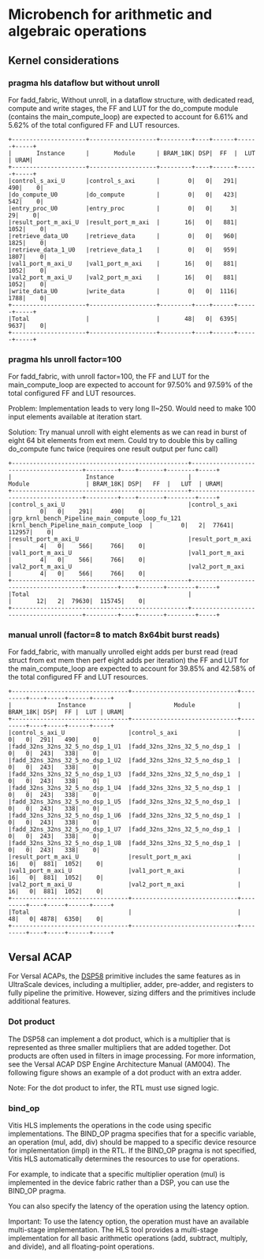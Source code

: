 # Microbench for arithmetic and algebraic operations 

## Kernel considerations

### pragma hls dataflow but without unroll

For fadd_fabric, Without unroll, in a dataflow structure, with dedicated read, compute and write stages, the FF and LUT for the do_compute module (contains the main_compute_loop) are expected to account for 6.61% and 5.62% of the total configured FF and LUT resources.

    +---------------------+-------------------+---------+----+------+------+-----+
    |       Instance      |       Module      | BRAM_18K| DSP|  FF  |  LUT | URAM|
    +---------------------+-------------------+---------+----+------+------+-----+
    |control_s_axi_U      |control_s_axi      |        0|   0|   291|   490|    0|  
    |do_compute_U0        |do_compute         |        0|   0|   423|   542|    0|  
    |entry_proc_U0        |entry_proc         |        0|   0|     3|    29|    0|  
    |result_port_m_axi_U  |result_port_m_axi  |       16|   0|   881|  1052|    0|  
    |retrieve_data_U0     |retrieve_data      |        0|   0|   960|  1825|    0|  
    |retrieve_data_1_U0   |retrieve_data_1    |        0|   0|   959|  1807|    0|  
    |val1_port_m_axi_U    |val1_port_m_axi    |       16|   0|   881|  1052|    0|  
    |val2_port_m_axi_U    |val2_port_m_axi    |       16|   0|   881|  1052|    0|  
    |write_data_U0        |write_data         |        0|   0|  1116|  1788|    0|  
    +---------------------+-------------------+---------+----+------+------+-----+
    |Total                |                   |       48|   0|  6395|  9637|    0|  
    +---------------------+-------------------+---------+----+------+------+-----+

### pragma hls unroll factor=100

For fadd_fabric, with unroll factor=100, the FF and LUT for the main_compute_loop are expected to account for 97.50% and 97.59% of the total configured FF and LUT resources.

Problem: Implementation leads to very long II~250. Would need to make 100 input elements available at iteration start.

Solution: Try manual unroll with eight elements as we can read in burst of eight 64 bit elements from ext mem. Could try to double this by calling do_compute func twice (requires one result output per func call)

    +--------------------------------------------------+---------------------------------------+---------+----+-------+--------+-----+
    |                     Instance                     |                 Module                | BRAM_18K| DSP|   FF  |   LUT  | URAM|
    +--------------------------------------------------+---------------------------------------+---------+----+-------+--------+-----+
    |control_s_axi_U                                   |control_s_axi                          |        0|   0|    291|     490|    0|  
    |grp_krnl_bench_Pipeline_main_compute_loop_fu_121  |krnl_bench_Pipeline_main_compute_loop  |        0|   2|  77641|  112957|    0|  
    |result_port_m_axi_U                               |result_port_m_axi                      |        4|   0|    566|     766|    0|  
    |val1_port_m_axi_U                                 |val1_port_m_axi                        |        4|   0|    566|     766|    0|  
    |val2_port_m_axi_U                                 |val2_port_m_axi                        |        4|   0|    566|     766|    0|  
    +--------------------------------------------------+---------------------------------------+---------+----+-------+--------+-----+
    |Total                                             |                                       |       12|   2|  79630|  115745|    0|  
    +--------------------------------------------------+---------------------------------------+---------+----+-------+--------+-----+

### manual unroll (factor=8 to match 8x64bit burst reads) 

For fadd_fabric, with manually unrolled eight adds per burst read (read struct from ext mem then perf eight adds per iteration) the FF and LUT for the main_compute_loop are expected to account for 39.85% and 42.58% of the total configured FF and LUT resources.

    +---------------------------------+------------------------------+---------+----+-----+------+-----+
    |             Instance            |            Module            | BRAM_18K| DSP|  FF |  LUT | URAM|
    +---------------------------------+------------------------------+---------+----+-----+------+-----+
    |control_s_axi_U                  |control_s_axi                 |        0|   0|  291|   490|    0|  
    |fadd_32ns_32ns_32_5_no_dsp_1_U1  |fadd_32ns_32ns_32_5_no_dsp_1  |        0|   0|  243|   338|    0|  
    |fadd_32ns_32ns_32_5_no_dsp_1_U2  |fadd_32ns_32ns_32_5_no_dsp_1  |        0|   0|  243|   338|    0|  
    |fadd_32ns_32ns_32_5_no_dsp_1_U3  |fadd_32ns_32ns_32_5_no_dsp_1  |        0|   0|  243|   338|    0|  
    |fadd_32ns_32ns_32_5_no_dsp_1_U4  |fadd_32ns_32ns_32_5_no_dsp_1  |        0|   0|  243|   338|    0|  
    |fadd_32ns_32ns_32_5_no_dsp_1_U5  |fadd_32ns_32ns_32_5_no_dsp_1  |        0|   0|  243|   338|    0|  
    |fadd_32ns_32ns_32_5_no_dsp_1_U6  |fadd_32ns_32ns_32_5_no_dsp_1  |        0|   0|  243|   338|    0|  
    |fadd_32ns_32ns_32_5_no_dsp_1_U7  |fadd_32ns_32ns_32_5_no_dsp_1  |        0|   0|  243|   338|    0|  
    |fadd_32ns_32ns_32_5_no_dsp_1_U8  |fadd_32ns_32ns_32_5_no_dsp_1  |        0|   0|  243|   338|    0|  
    |result_port_m_axi_U              |result_port_m_axi             |       16|   0|  881|  1052|    0|  
    |val1_port_m_axi_U                |val1_port_m_axi               |       16|   0|  881|  1052|    0|  
    |val2_port_m_axi_U                |val2_port_m_axi               |       16|   0|  881|  1052|    0|  
    +---------------------------------+------------------------------+---------+----+-----+------+-----+
    |Total                            |                              |       48|   0| 4878|  6350|    0|  
    +---------------------------------+------------------------------+---------+----+-----+------+-----+

## Versal ACAP

For Versal ACAPs, the [DSP58](https://docs.amd.com/r/2022.1-English/ug1273-versal-acap-design/UltraRAM-Primitives) primitive includes the same features as in UltraScale devices, including a multiplier, adder, pre-adder, and registers to fully pipeline the primitive. However, sizing differs and the primitives include additional features.

### Dot product

The DSP58 can implement a dot product, which is a multiplier that is represented as three smaller multipliers that are added together. Dot products are often used in filters in image processing. For more information, see the Versal ACAP DSP Engine Architecture Manual (AM004). The following figure shows an example of a dot product with an extra adder.

Note: For the dot product to infer, the RTL must use signed logic.

### bind_op

Vitis HLS implements the operations in the code using specific implementations. The BIND_OP pragma specifies that for a specific variable, an operation (mul, add, div) should be mapped to a specific device resource for implementation (impl) in the RTL. If the BIND_OP pragma is not specified, Vitis HLS automatically determines the resources to use for operations.

For example, to indicate that a specific multiplier operation (mul) is implemented in the device fabric rather than a DSP, you can use the BIND_OP pragma.

You can also specify the latency of the operation using the latency option.

Important: To use the latency option, the operation must have an available multi-stage implementation. The HLS tool provides a multi-stage implementation for all basic arithmetic operations (add, subtract, multiply, and divide), and all floating-point operations.
